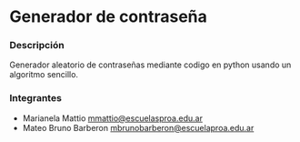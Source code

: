 # Generador de contraseña
### Descripción
Generador aleatorio de contraseñas mediante codigo en python usando un algoritmo sencillo.

### Integrantes
- Marianela Mattio mmattio@escuelasproa.edu.ar
- Mateo Bruno Barberon mbrunobarberon@escuelaproa.edu.ar
